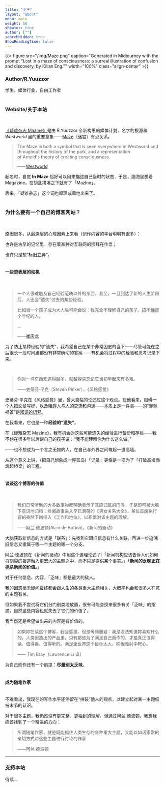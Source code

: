 ```yaml
---
title: "关于"
layout: "about"
menu: main
weight: 50
showtoc: true
author: [""]
searchHidden: true
ShowReadingTime: false
---
```

{{< figure src="/img/Maze.png" caption="Generated in Midjourney with the prompt “Lost in a maze of consciousness: a surreal illustration of confusion and discovery, by Kilian Eng.”" width="100%"  class="align-center"  >}}

### Author/R.Yuuzzor

学生，媒体行业，自由工作者<br>
<br>

### Website/关于本站<br>
<br>

[《疑难杂志 MazIne》](https://stalwart-semifreddo-41b5da.netlify.app/)是由 R.Yuuzzor 全新构思的媒体计划，名字的根源和 *Westworld*  里的重要意象——[Maze](https://westworld.fandom.com/wiki/The_Maze)（迷宫）有点关系。

> The Maze is both a symbol that is seen everywhere in Westworld and throughout the history of the park, and a representation of Arnold's theory of creating consciousness.
> 
> ——[Westworld](https://westworld.fandom.com/wiki/Westworld_Wiki) 

起名时，自觉 **In Maze** 恰好可以用来描述自己当时的状态，于是，脑海里想着 Magazine，在胡乱拼凑之下就有了「MazIne」。

后来，「疑难杂志」这个词也顺理成章地出来了。<br>
<br>

### 为什么要有一个自己的博客网站？<br>
<br>

原因很多，从最深层的心理因素上来看（创作内容的平台明明有很多）：

也许是古早的记忆里，存在着某种对互联网的崇拜在作祟；

也许只是想“标旧立异”。<br>
<br>

#### 一些更表层的动机<br>
<br>

> 一个人很难触及自己经验范畴以外的东西，甚至，一旦到达了新的人生阶段后，人还会“遗失”过去的某些经验。
> 
> 比如当一个孩子成为大人后可能会说：我完全不理解自己的孩子，搞不懂那个年纪的人。
>  
> ...
>
>——[崔庆龙](https://weibo.com/3762961402/MrI9CetYt)

为了防止某种经验的“遗失”，我希望自己在某个非常困惑的当下——尽管可能在之后很长一段时间里都没有非常确切的答案——有机会将过程中的经验和思考记录下来。

<br>

>你对一样东西知道得越多，就越容易忘记它当初学起来有多难。
>
>——史蒂芬·平克（Steven Pinker），《风格感觉》

史蒂芬·平克在《风格感觉》里，曾大篇幅的论述过这个观点。在他看来，阻碍一个人把文章写好，以及阻碍人与人的交流和沟通——本质上是一件事——的“罪魁祸首”是[知识的诅咒](https://zh.wikipedia.org/zh-cn/知識的詛咒)。

在我看来，它也是一种**经验的“遗失”**。

在《疑难杂志 MazIne》，我有机会对这些可能遗失的经验进行备份和存档——我不想在很多年以后跟自己的孩子说：“我不能理解你为什么这么做。”

——也不想成为一个言之无物的人，在自己与外界之间筑起一道高墙。

从这个意义上讲，（把自己想象成一座孤岛）「记录」更像是一项为了「打破高墙而筑起桥梁」的工程。<br>
<br>

#### 谈谈这个博客的价值<br>
<br>

> 我们日常听到的大多数事物都明确表示了其应归属的门类，于是即可被大脑下意识地归档：绯闻故事进入早已满荷的《男女关系大全》，某位首席执行官的突然下岗插入《工作和地位》，以积累对该主题的理解。
> 
> ——阿兰·德波顿(Alain de Botton)，《新闻的骚动》

大脑获取新信息的方式是「联系」：先找到它跟旧信息有什么关联，再进一步追溯旧信息又隶属于哪一个主题的哪一个分支。

阿兰·德波顿在《新闻的骚动》中用这个道理论述了:「新闻机构应该告诉人们如何将割裂的报道融入更宏大的主题之中，而不只是提供某个事实。」「**新闻的乏味正在扼杀新闻的价值。**」

对于任何信息、内容，「乏味」都是最大的敌人。

我的困惑毫无疑问最终都会跟人生的各类重大主题相关，大概率也会和很多人在意的主题有关。

但如果我不尝试将它们分门别类地放置，很有可能会换来很多有关「乏味」的指摘，自然这些内容也就失去了它们的价值了。

我当然还是希望做出来的内容是有价值的。

>如果妳在读这个博客，我会感激。但是毋庸置疑：我是没法知道妳喜欢什么的。人类创造出的产品里，只有那些为了满足自己而作的，才是真正值得读、值得看、值得听的。满足全世界这个目标太大，妳很难射中靶心。
>
>—— Tim Bray（Lawrence Li 译）

为自己而作还有一个前提：**尽量别太乏味**。<br>
<br>

#### 成为随笔作家<br>
<br>
不难看出，我现在的写作水平还停留在“拼装”他人的观点，以建立起对某一主题细枝末节的认识。

对于很多主题，我仍然没有更完整、更独到的理解，但通过阿兰·德波顿，我想我应该找到了一个精进的方向：

>所谓随笔作家，就是既能抓住人类生存的各种重大主题，又能以如话家常的亲切方式对这些主题进行讨论的作家
>
>——阿兰·德波顿


---


### 支持本站

待续...